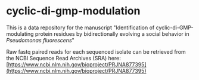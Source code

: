 # cyclic-di-gmp-modulation

This is a data repository for the manuscript "Identification of cyclic-di-GMP-modulating protein residues by bidirectionally evolving a social behavior in *Pseudomonas fluorescens*"
 
Raw fastq paired reads for each sequenced isolate can be retrieved from the NCBI Sequence Read Archives (SRA) here: [https://www.ncbi.nlm.nih.gov/bioproject/PRJNA877395](https://www.ncbi.nlm.nih.gov/bioproject/PRJNA877395)
